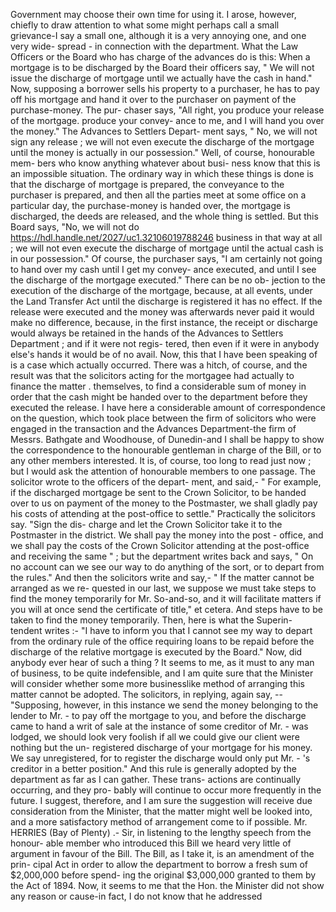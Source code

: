Government may choose their own time for using it. I arose, however, chiefly to draw attention to what some might perhaps call a small grievance-I say a small one, although it is a very annoying one, and one very wide- spread - in connection with the department. What the Law Officers or the Board who has charge of the advances do is this: When a mortgage is to be discharged by the Board their officers say, " We will not issue the discharge of mortgage until we actually have the cash in hand." Now, supposing a borrower sells his property to a purchaser, he has to pay off his mortgage and hand it over to the purchaser on payment of the purchase-money. The pur- chaser says, "All right, you produce your release of the mortgage. produce your convey- ance to me, and I will hand you over the money." The Advances to Settlers Depart- ment says, " No, we will not sign any release ; we will not even execute the discharge of the mortgage until the money is actually in our possession." Well, of course, honourable mem- bers who know anything whatever about busi- ness know that this is an impossible situation. The ordinary way in which these things is done is that the discharge of mortgage is prepared, the conveyance to the purchaser is prepared, and then all the parties meet at some office on a particular day, the purchase-money is handed over, the mortgage is discharged, the deeds are released, and the whole thing is settled. But this Board says, "No, we will not do https://hdl.handle.net/2027/uc1.32106019788246 business in that way at all ; we will not even execute the discharge of mortgage until the actual cash is in our possession." Of course, the purchaser says, "I am certainly not going to hand over my cash until I get my convey- ance executed, and until I see the discharge of the mortgage executed." There can be no ob- jection to the execution of the discharge of the mortgage, because, at all events, under the Land Transfer Act until the discharge is registered it has no effect. If the release were executed and the money was afterwards never paid it would make no difference, because, in the first instance, the receipt or discharge would always be retained in the hands of the Advances to Settlers Department ; and if it were not regis- tered, then even if it were in anybody else's hands it would be of no avail. Now, this that I have been speaking of is a case which actually occurred. There was a hitch, of course, and the result was that the solicitors acting for the mortgagee had actually to finance the matter . themselves, to find a considerable sum of money in order that the cash might be handed over to the department before they executed the release. I have here a considerable amount of correspondence on the question, which took place between the firm of solicitors who were engaged in the transaction and the Advances Department-the firm of Messrs. Bathgate and Woodhouse, of Dunedin-and I shall be happy to show the correspondence to the honourable gentleman in charge of the Bill, or to any other members interested. It is, of course, too long to read just now ; but I would ask the attention of honourable members to one passage. The solicitor wrote to the officers of the depart- ment, and said,- " For example, if the discharged mortgage be sent to the Crown Solicitor, to be handed over to us on payment of the money to the Postmaster, we shall gladly pay his costs of attending at the post-office to settle." Practically the solicitors say. "Sign the dis- charge and let the Crown Solicitor take it to the Postmaster in the district. We shall pay the money into the post - office, and we shall pay the costs of the Crown Solicitor attending at the post-office and receiving the same " ; but the department writes back and says, " On no account can we see our way to do anything of the sort, or to depart from the rules." And then the solicitors write and say,- " If the matter cannot be arranged as we re- quested in our last, we suppose we must take steps to find the money temporarily for Mr. So-and-so, and it will facilitate matters if you will at once send the certificate of title," et cetera. And steps have to be taken to find the money temporarily. Then, here is what the Superin- tendent writes :- "I have to inform you that I cannot see my way to depart from the ordinary rule of the office requiring loans to be repaid before the discharge of the relative mortgage is executed by the Board." Now, did anybody ever hear of such a thing ? It seems to me, as it must to any man of business, to be quite indefensible, and I am quite sure that the Minister will consider whether some more businesslike method of arranging this matter cannot be adopted. The solicitors, in replying, again say, -- "Supposing, however, in this instance we send the money belonging to the lender to Mr. - to pay off the mortgage to you, and before the discharge came to hand a writ of sale at the instance of some creditor of Mr. - was lodged, we should look very foolish if all we could give our client were nothing but the un- registered discharge of your mortgage for his money. We say unregistered, for to register the discharge would only put Mr. - 's creditor in a better position." And this rule is generally adopted by the department as far as I can gather. These trans- actions are continually occurring, and they pro- bably will continue to occur more frequently in the future. I suggest, therefore, and I am sure the suggestion will receive due consideration from the Minister, that the matter might well be looked into, and a more satisfactory method of arrangement come to if possible. Mr. HERRIES (Bay of Plenty) .- Sir, in listening to the lengthy speech from the honour- able member who introduced this Bill we heard very little of argument in favour of the Bill. The Bill, as I take it, is an amendment of the prin- cipal Act in order to allow the department to borrow a fresh sum of $2,000,000 before spend- ing the original $3,000,000 granted to them by the Act of 1894. Now, it seems to me that the Hon. the Minister did not show any reason or cause-in fact, I do not know that he addressed 